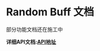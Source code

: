 <h1>Random Buff 文档</h1>

部分功能文档还在施工中


**详细API文档:[API地址](https://rwmoddingch.github.io/RandomBuff-API/api/)**